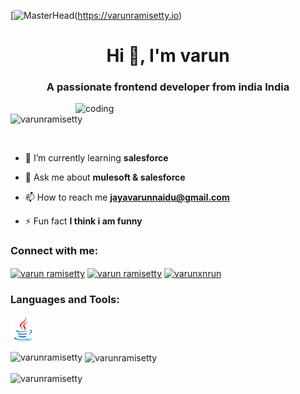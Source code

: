 [![MasterHead](https://user-images.githubusercontent.com/28925814/167926801-5d5e4cd5-7595-46a2-8a82-b72184931c03.gif)(https://varunramisetty.io)
<h1 align="center">Hi 👋, I'm varun</h1>
<h3 align="center">A passionate frontend developer from india India</h3>
<img align="right" alt="coding" width="400" src="https://giphy.com/gifs/dommespace-domme-space-programador-qgQUggAC3Pfv687qPC/fullscreen.gif">

<p align="left"> <img src="https://komarev.com/ghpvc/?username=varunramisetty&label=Profile%20views&color=0e75b6&style=flat" alt="varunramisetty" /> </p>

<p align="left"> <a href="https://twitter.com/" target="blank"><img src="https://img.shields.io/twitter/follow/?logo=twitter&style=for-the-badge" alt="" /></a> </p>

- 🌱 I’m currently learning **salesforce**

- 💬 Ask me about **mulesoft & salesforce**

- 📫 How to reach me **jayavarunnaidu@gmail.com**

- ⚡ Fun fact **I think i am funny**

<h3 align="left">Connect with me:</h3>
<p align="left">
<a href="https://linkedin.com/in/varun ramisetty" target="blank"><img align="center" src="https://raw.githubusercontent.com/rahuldkjain/github-profile-readme-generator/master/src/images/icons/Social/linked-in-alt.svg" alt="varun ramisetty" height="30" width="40" /></a>
<a href="https://fb.com/varun ramisetty" target="blank"><img align="center" src="https://raw.githubusercontent.com/rahuldkjain/github-profile-readme-generator/master/src/images/icons/Social/facebook.svg" alt="varun ramisetty" height="30" width="40" /></a>
<a href="https://instagram.com/varunxnrun" target="blank"><img align="center" src="https://raw.githubusercontent.com/rahuldkjain/github-profile-readme-generator/master/src/images/icons/Social/instagram.svg" alt="varunxnrun" height="30" width="40" /></a>
</p>

<h3 align="left">Languages and Tools:</h3>
<p align="left"> <a href="https://www.java.com" target="_blank" rel="noreferrer"> <img src="https://raw.githubusercontent.com/devicons/devicon/master/icons/java/java-original.svg" alt="java" width="40" height="40"/> </a> </p>

<p><img align="left" src="https://github-readme-stats.vercel.app/api/top-langs?username=varunramisetty&show_icons=true&locale=en&layout=compact" alt="varunramisetty" /></p>

<p>&nbsp;<img align="center" src="https://github-readme-stats.vercel.app/api?username=varunramisetty&show_icons=true&locale=en" alt="varunramisetty" /></p>

<p><img align="center" src="https://github-readme-streak-stats.herokuapp.com/?user=varunramisetty&" alt="varunramisetty" /></p>
